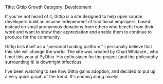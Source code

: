 Title: Gittip Growth
Category: Development

If you've not heard of it, Gittip is a site designed to help open source
developers build an income independent of traditional employers, based instead
on small anonymous donations from others who benefit from their work and want
to show their appreciation and enable them to continue to produce for the
community.

Gittip bills itself as a "personal funding platform." I personally believe that
this site will change the world. The site was created by Chad Whitacre , who I
met this year at PyOhio. His enthusiasm for the project (and the philosophy surrounding it) is downright infectious.

I've been watching to see how Gittip gains adoption, and decided to put up a
very quick graph of the trend. It's coming along nicely!

<script>
    $(function() {
        function init_charts() {
            $('#paydays_chart').kendoChart({
                dataSource: {
                    data: paydays
                }
                , chartArea: {
                    height: 220
                }
                , series:[
                    {
                        field:'transfer_volume'
                        , name: 'USD Transfered'
                        , type: 'line'
                        , tooltip: {
                            visible: true
                            , format: 'C'
                        }
                    }
                ]
                , legend: {
                    position:'bottom'
                }
                , categoryAxis: {
                    field: 'ts_start'
                    , labels: {
                        template: '#= value.substring(0,10) #'
                        , rotation:90
                    }
                }
                , valueAxis: {
                    labels: {
                        format: 'C'
                    }
                }
            })
        }
        $.getJSON('https://www.gittip.com/about/paydays.json', function(data) {
                paydays = data.reverse();
                if (paydays.length > 18) {
                    paydays.length = 18
                }
                init_charts();
            })
        })

</script>

<div id='paydays_chart'></div>